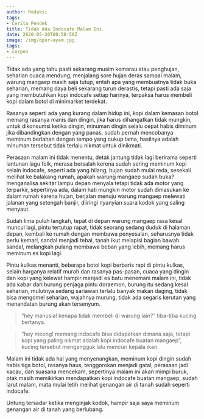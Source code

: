 ```yaml
---
author: Redaksi
tags:
- Cerita Pendek
title: Tidak Ada Indocafe Malam Ini
date: 2020-05-30T00:58:56Z
image: /img/opor-ayam.jpg
tags:
- cerpen
---
```


<p class="has-drop-cap">
  Tidak ada yang tahu pasti sekarang musim kemarau atau penghujan, seharian cuaca mendung, menjalang sore hujan deras sampai malam, warung mangaep masih saja tutup, entah apa yang membuatnya tidak buka seharian, memang daya beli sekarang turun derastis, tetapi pasti ada saja yang membutuhkan kopi indocafe setiap harinya, terpaksa harus membeli kopi dalam botol di minimarket terdekat.
</p>

Rasanya seperti ada yang kurang dalam hidup ini, kopi dalam kemasan botol memang rasanya manis dan dingin, jika harus dihangatkan tidak mungkin, untuk dikonsumsi ketika dingin, minuman dingin selalu cepat habis diminum jika dibandingkan dengan yang panas, sudah pernah mencobanya meminum berlahan dengan tempo yang cukup lama, hasilnya adalah minuman tersebut tidak terlalu nikmat untuk dinikmati.

Perasaan malam ini tidak menentu, detak jantung tidak lagi berirama seperti lantunan lagu folk, merasa bersalah kerena sudah sering meminum kopi selain indocafe, seperti ada yang hilang, hujan sudah mulai reda, sesekali melihat ke balakang rumah, apakah warung mangaep sudah buka? menganalisa sekitar lampu depan menyala tetapi tidak ada motor yang terparkir, sepertinya ada, dalam hati mungkin motor sudah dimasukan ke dalam rumah karena hujan, berjalan menuju warung mangaep melewati jalanan yang setengah banjir, diiringi nyanyian suara kodok yang saling menyaut.

Sudah lima puluh langkah, tepat di depan warung mangaep rasa kesal muncul lagi, pintu tertutup rapat, tidak seorang sedang duduk di halaman depan, kembali ke rumah dengan membawa penyesalan, seharusnya tidak perlu kemari, sandal menjadi tebal, tanah ikut melapisi bagian bawah sandal, melangkah pulang membawa beban yang lebih, memang harus meminum es kopi lagi.

Pintu kulkas menanti, beberapa botol kopi berbaris rapi di pintu kulkas, selain harganya relatif murah dan rasanya pas-pasan, cuaca yang dingin dan kopi yang kelewat hampir menjadi es batu menemani malam ini, tidak ada kabar dari burung penjaga pintu doraemon, burung itu sedang kesal seharian, mulutnya sedang sariawan terlalu banyak makan daging, tidak bisa mengomel seharian, wajahnya murung, tidak ada segaris kerutan yang menandatan burung akan tersenyum.

<blockquote class="wp-block-quote">
  <p>
    &#8220;hey manusia! kenapa tidak membeli di warung lain?&#8221; tiba-tiba kucing bertanya.
  </p>
</blockquote>

<blockquote class="wp-block-quote">
  <p>
    &#8220;hey meong! memang indocafe bisa didapatkan dimana saja, tetapi kopi yang paling nikmat adalah kopi indocafe buatan mangaep&#8221;, kucing tersebut mengangguk lalu mencuri kepala ikan.
  </p>
</blockquote>

Malam ini tidak ada hal yang menyenangkan, meminum kopi dingin sudah habis tiga botol, rasanya haus, tenggorokan menjadi gatal, perasaan jadi kacau, dan suasana mencekam, sepertinya malam ini akan mimpi buruk, otak masih memikirkan mendapatkan kopi indocafe buatan mangaep, sudah larut malam, mata mulai letih melihat genangan air di tanah sudah seperti indocafe.

Untung tersadar ketika menginjak kodok, hampir saja saya meminum genangan air di tanah yang berlubang.
